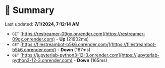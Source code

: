 # 📖 Summary
Last updated: **7/1/2024, 7:12:14 AM**

- `GET` [https://restreamer-09gx.onrender.com](https://restreamer-09gx.onrender.com) - **Up** (21902ms)
- `GET` [https://filestreambot-b5k6.onrender.com/](https://filestreambot-b5k6.onrender.com/) - **Down** (187ms)
- `GET` [https://jupyterlab-python3-12-3.onrender.com](https://jupyterlab-python3-12-3.onrender.com) - **Down** (165ms)
